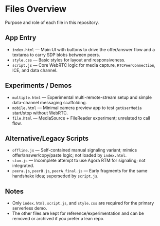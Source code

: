 # Files Overview

Purpose and role of each file in this repository.

## App Entry

- `index.html` — Main UI with buttons to drive the offer/answer flow and a textarea to carry SDP blobs between peers.
- `style.css` — Basic styles for layout and responsiveness.
- `script.js` — Core WebRTC logic for media capture, `RTCPeerConnection`, ICE, and data channel.

## Experiments / Demos

- `multiple.html` — Experimental multi-remote-stream setup and simple data-channel messaging scaffolding.
- `mobile.html` — Minimal camera preview app to test `getUserMedia` start/stop without WebRTC.
- `file.html` — MediaSource + FileReader experiment; unrelated to call flow.

## Alternative/Legacy Scripts

- `offline.js` — Self-contained manual signaling variant; mimics offer/answer/copy/paste logic; not loaded by `index.html`.
- `stun.js` — Incomplete attempt to use Agora RTM for signaling; not integrated.
- `peera.js`, `peerB.js`, `peerA_final.js` — Early fragments for the same handshake idea; superseded by `script.js`.

## Notes

- Only `index.html`, `script.js`, and `style.css` are required for the primary serverless demo.
- The other files are kept for reference/experimentation and can be removed or archived if you prefer a lean repo.

